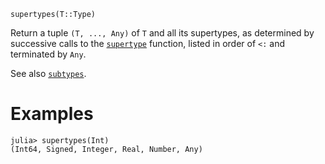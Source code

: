 ```
supertypes(T::Type)
```

Return a tuple `(T, ..., Any)` of `T` and all its supertypes, as determined by successive calls to the [`supertype`](@ref) function, listed in order of `<:` and terminated by `Any`.

See also [`subtypes`](@ref).

# Examples

```jldoctest
julia> supertypes(Int)
(Int64, Signed, Integer, Real, Number, Any)
```
